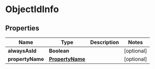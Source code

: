 
# ObjectIdInfo

## Properties
Name | Type | Description | Notes
------------ | ------------- | ------------- | -------------
**alwaysAsId** | **Boolean** |  |  [optional]
**propertyName** | [**PropertyName**](PropertyName.md) |  |  [optional]



